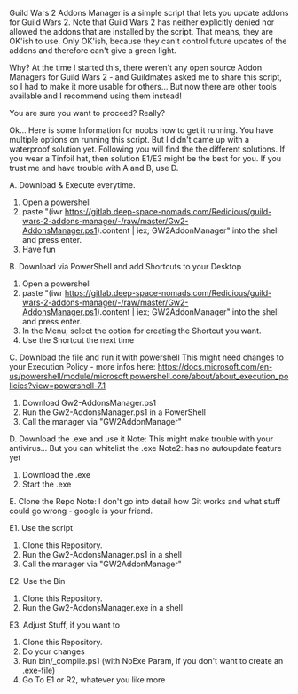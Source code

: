 Guild Wars 2 Addons Manager is a simple script that lets you update addons for Guild Wars 2.
Note that Guild Wars 2 has neither explicitly denied nor allowed the addons that are installed by the script. That means, they are OK'ish to use. Only OK'ish, because they can't control future updates of the addons and therefore can't give a green light.

Why? At the time I started this, there weren't any open source Addon Managers for Guild Wars 2 - and Guildmates asked me to share this script, so I had to make it more usable for others... But now there are other tools available and I recommend using them instead!


You are sure you want to proceed? Really?

Ok... Here is some Information for noobs how to get it running.
You have multiple options on running this script. But I didn't came up with a waterproof solution yet. Following you will find the the different solutions. If you wear a Tinfoil hat, then solution E1/E3 might be the best for you.
If you trust me and have trouble with A and B, use D.

A. Download & Execute everytime.
1. Open a powershell
2. paste "(iwr https://gitlab.deep-space-nomads.com/Redicious/guild-wars-2-addons-manager/-/raw/master/Gw2-AddonsManager.ps1).content | iex; GW2AddonManager" into the shell and press enter.
3. Have fun

B. Download via PowerShell and add Shortcuts to your Desktop
1. Open a powershell
2. paste "(iwr https://gitlab.deep-space-nomads.com/Redicious/guild-wars-2-addons-manager/-/raw/master/Gw2-AddonsManager.ps1).content | iex; GW2AddonManager" into the shell and press enter.
3. In the Menu, select the option for creating the Shortcut you want.
4. Use the Shortcut the next time

C. Download the file and run it with powershell
This might need changes to your Execution Policy - more infos here: https://docs.microsoft.com/en-us/powershell/module/microsoft.powershell.core/about/about_execution_policies?view=powershell-7.1
1. Download Gw2-AddonsManager.ps1 
2. Run the Gw2-AddonsManager.ps1 in a PowerShell
3. Call the manager via "GW2AddonManager"

D. Download the .exe and use it
Note: This might make trouble with your antivirus... But you can whitelist the .exe
Note2: has no autoupdate feature yet
1. Download the .exe
2. Start the .exe

E. Clone the Repo
Note: I don't go into detail how Git works and what stuff could go wrong - google is your friend.

E1. Use the script
1. Clone this Repository.
2. Run the Gw2-AddonsManager.ps1 in a shell
3. Call the manager via "GW2AddonManager"

E2. Use the Bin
1. Clone this Repository.
2. Run the Gw2-AddonsManager.exe in a shell

E3. Adjust Stuff, if you want to
1. Clone this Repository.
2. Do your changes
3. Run bin/_compile.ps1 (with NoExe Param, if you don't want to create an .exe-file)
4. Go To E1 or R2, whatever you like more

